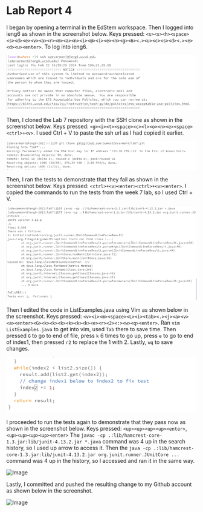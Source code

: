 # Lab Report 4

I began by opening a terminal in the EdStem workspace. Then I logged into ieng6 as shown in the screenshot below.
Keys pressed: `<s><s><h><space><s><d><e><v><a><r><m><a><n><i><@><i><e><n><g><6><.><u><c><s><d><.><e><d><u><enter>`. To log into ieng6.

![Image](e1.png)

Then, I cloned the Lab 7 repository with the SSH clone as shown in the screenshot below.
Keys pressed: `<g><i><t><space><c><l><o><n><e><space><ctrl>+<v>`. I used Ctrl + V to paste the ssh url as I had copied it earlier.

![Image](e2.png)

Then, I ran the tests to demonstrate that they fail as shown in the screenshot below.
Keys pressed: `<ctrl>+<v><enter><ctrl>+<v><enter>`. I copied the commands to run the tests from the week 7 lab, so I used Ctrl + V.

![Image](e3.png)

Then I edited the code in ListExamples.java using Vim as shown below in the screenshot.
Keys pressed: `<v><i><m><space><L><i><tab><.><j><a><v><a><enter><G><k><k><k><k><k><k><e><r><2><:><w><q><enter>`. Ran `vim ListExamples.java` to get into vim, used `Tab` there to save time. Then pressed `G` to go to end of file, press `k` 6 times to go up, press `e` to go to end of index1, then pressed `r2` to replace the 1 with 2. Lastly, `wq` to save changes.

![Image](e4.png)

I proceeded to run the tests again to demonstrate that they pass now as shown in the screenshot below.
Keys pressed: `<up><up><up><up><enter>`, `<up><up><up><up><enter>` The `javac -cp .:lib/hamcrest-core-1.3.jar:lib/junit-4.13.2.jar *.java` command was 4 up in the search history, so I used up arrow to access it. Then the `java -cp .:lib/hamcrest-core-1.3.jar:lib/junit-4.13.2.jar org.junit.runner.JUnitCore ...` command was 4 up in the history, so I accessed and ran it in the same way.

![Image](e5.png)

Lastly, I committed and pushed the resulting change to my Github account as shown below in the screenshot.

![Image](e6.png)

